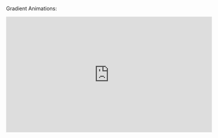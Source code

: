 

Gradient Animations:

<script src="processing.minCopy.js"></script>
<canvas data-processing-sources="gradient2.pde"></canvas>

<iframe width="560" height="315" src="https://www.youtube.com/embed/xPhRBU83mBQ" frameborder="0" allow="accelerometer; autoplay; encrypted-media; gyroscope; picture-in-picture" allowfullscreen></iframe>
